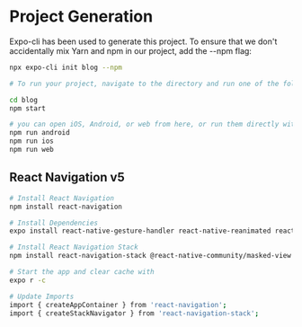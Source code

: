 # Project Generation

Expo-cli has been used to generate this project. To ensure that we don't accidentally mix Yarn and npm in our project, add the --npm flag:

```bash
npx expo-cli init blog --npm

# To run your project, navigate to the directory and run one of the following npm commands.

cd blog
npm start

# you can open iOS, Android, or web from here, or run them directly with the commands below.
npm run android
npm run ios
npm run web

```

## React Navigation v5

```bash
# Install React Navigation
npm install react-navigation

# Install Dependencies
expo install react-native-gesture-handler react-native-reanimated react-native-screens react-native-safe-area-context @react-native-community/masked-view

# Install React Navigation Stack
npm install react-navigation-stack @react-native-community/masked-view

# Start the app and clear cache with
expo r -c

# Update Imports
import { createAppContainer } from 'react-navigation';
import { createStackNavigator } from 'react-navigation-stack';
```
